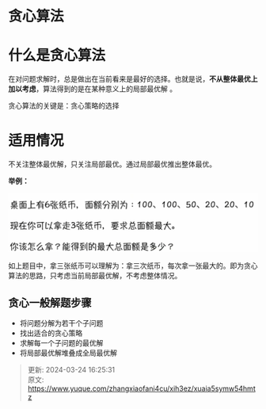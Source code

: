 # 贪心算法

# 什么是贪心算法
在对问题求解时，总是做出在当前看来是最好的选择。也就是说，**不从整体最优上加以考虑**，算法得到的是在某种意义上的局部最优解 。

贪心算法的关键是：贪心策略的选择

# 适用情况
不关注整体最优解，只关注局部最优。通过局部最优推出整体最优。

**举例：**

![1711267886500-41c6eced-c2a0-4c19-a499-ed6dea351f52.png](3%20数据结构和算法/img/_hHsSlF7DQ6dZQrO/1711267886500-41c6eced-c2a0-4c19-a499-ed6dea351f52-519042.png)

如上题目中，拿三张纸币可以理解为：拿三次纸币，每次拿一张最大的。即为贪心算法的思路，只考虑当前局部最优解，不考虑整体情况。

## 贪心一般解题步骤
+ 将问题分解为若干个子问题
+ 找出适合的贪心策略
+ 求解每一个子问题的最优解
+ 将局部最优解堆叠成全局最优解



> 更新: 2024-03-24 16:25:31  
> 原文: <https://www.yuque.com/zhangxiaofani4cu/xih3ez/xuaia5symw54hmtz>